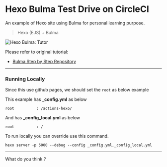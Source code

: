# Hexo Bulma Test Drive on CircleCI

An example of Hexo site using Bulma
for personal learning purpose.

> Hexo (EJS) + Bulma

![Hexo Bulma: Tutor][hexo-bulma-preview]

Please refer to original tutorial:

* [Bulma Step by Step Repository][tutorial-bulma]

-- -- --

### Running Locally

Since this use github pages, we should set the `root` as below example

This example has **_config.yml** as below

```
root          : /actions-hexo/
```

And has **_config_local.yml** as below

```
root          : /
```

To run locally you can override use this command.

```
hexo server -p 5000 --debug --config _config.yml,_config_local.yml
```

-- -- --

What do you think ?

[tutorial-bulma]:    https://gitlab.com/epsi-rns/tutor-html-bulma/
[hexo-bulma-preview]:   https://gitlab.com/epsi-rns/tutor-hexo-bulma/raw/master/preview/hexo-bulma-preview.png
